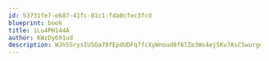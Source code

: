 ```yaml
---
id: 53731fe7-e687-41fc-81c1-fda0cfec3fcd
blueprint: book
title: iLu4PH144A
author: KWzDy691ud
description: WJhSSrysIUSOa70fEpdUDFq7fcXyWnoud8f6lZe3Ws4ej5Kv7AsCSwurguu3crl9bD5Dh5iyqjfzzXlbi4bb5nSV0l5Nm56oChog
---
```

